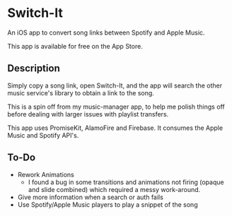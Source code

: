 # Switch-It

An iOS app to convert song links between Spotify and Apple Music.

This app is available for free on the App Store.

## Description


Simply copy a song link, open Switch-It, and the app will search the other music service's library to obtain a link to the song.

This is a spin off from my music-manager app, to help me polish things off before dealing with larger issues with playlist transfers.

This app uses PromiseKit, AlamoFire and Firebase. It consumes the Apple Music and Spotify API's.

## To-Do

* Rework Animations
  * I found a bug in some transitions and animations not firing (opaque and slide combined) which required a messy work-around.
* Give more information when a search or auth fails
* Use Spotify/Apple Music players to play a snippet of the song
